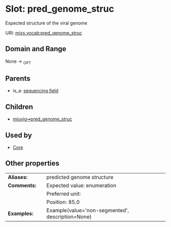 
# Slot: pred_genome_struc


Expected structure of the viral genome

URI: [mixs.vocab:pred_genome_struc](https://w3id.org/mixs/vocab/pred_genome_struc)


## Domain and Range

None ->  <sub>OPT</sub> 

## Parents

 *  is_a: [sequencing field](sequencing_field.md)

## Children

 *  [miuvig➞pred_genome_struc](miuvig_pred_genome_struc.md)

## Used by

 * [Core](Core.md)

## Other properties

|  |  |  |
| --- | --- | --- |
| **Aliases:** | | predicted genome structure |
| **Comments:** | | Expected value: enumeration |
|  | | Preferred unit:  |
|  | | Position: 85.0 |
| **Examples:** | | Example(value='non-segmented', description=None) |

